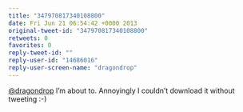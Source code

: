 ```yaml
---
title: "347970817340108800"
date: Fri Jun 21 06:54:42 +0000 2013
original-tweet-id: "347970817340108800"
retweets: 0
favorites: 0
reply-tweet-id: ""
reply-user-id: "14686016"
reply-user-screen-name: "dragondrop"
---
```

<a href="https://twitter.com/dragondrop">@dragondrop</a> I’m about to. Annoyingly I couldn’t download it without tweeting :-)
